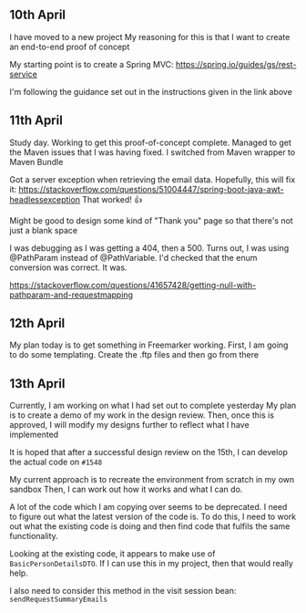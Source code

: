 ## 10th April

I have moved to a new project
My reasoning for this is that I want to create an end-to-end
proof of concept

My starting point is to create a Spring MVC:
https://spring.io/guides/gs/rest-service

I'm following the guidance set out in the instructions given
in the link above

## 11th April
Study day. Working to get this proof-of-concept complete.
Managed to get the Maven issues that I was having fixed.
I switched from Maven wrapper to Maven Bundle

Got a server exception when retrieving the email data.
Hopefully, this will fix it:
https://stackoverflow.com/questions/51004447/spring-boot-java-awt-headlessexception
That worked! :+1:

Might be good to design some kind of "Thank you" page so that there's not just a blank space

I was debugging as I was getting a 404, then a 500.
Turns out, I was using @PathParam instead of @PathVariable.
I'd checked that the enum conversion was correct. It was.

https://stackoverflow.com/questions/41657428/getting-null-with-pathparam-and-requestmapping

## 12th April
My plan today is to get something in Freemarker working.
First, I am going to do some templating. Create the .ftp files and then go from there

## 13th April
Currently, I am working on what I had set out to complete yesterday
My plan is to create a demo of my work in the design review.
Then, once this is approved, I will modify my designs further to reflect what I have implemented

It is hoped that after a successful design review on the 15th, I can develop the actual code on `#1548`

My current approach is to recreate the environment from scratch in my own sandbox
Then, I can work out how it works and what I can do.

A lot of the code which I am copying over seems to be deprecated. I need to figure out what the latest version of the code is.
To do this, I need to work out what the existing code is doing and then find code that fulfils the same functionality.

Looking at the existing code, it appears to make use of `BasicPersonDetailsDTO`. If I can use this in my project, then that would really help.

I also need to consider this method in the visit session bean: `sendRequestSummaryEmails`